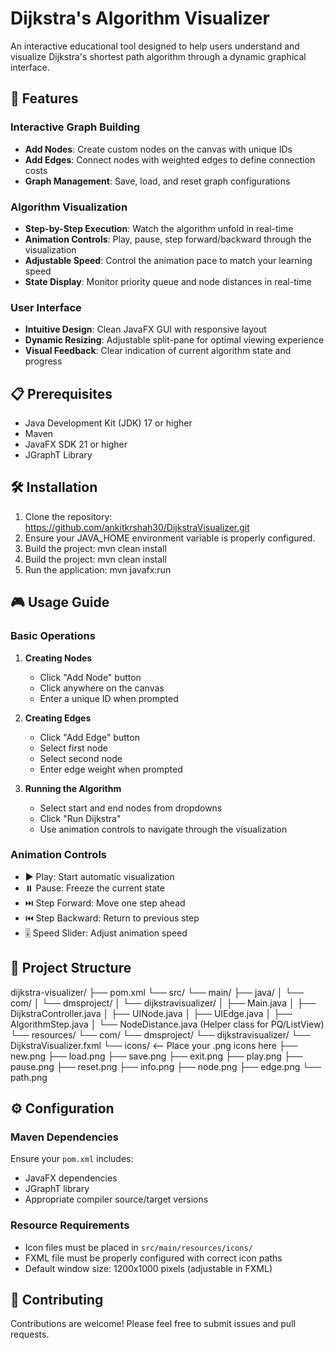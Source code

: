 # Dijkstra's Algorithm Visualizer

An interactive educational tool designed to help users understand and visualize Dijkstra's shortest path algorithm through a dynamic graphical interface.

## 🚀 Features

### Interactive Graph Building
- **Add Nodes**: Create custom nodes on the canvas with unique IDs
- **Add Edges**: Connect nodes with weighted edges to define connection costs
- **Graph Management**: Save, load, and reset graph configurations

### Algorithm Visualization
- **Step-by-Step Execution**: Watch the algorithm unfold in real-time
- **Animation Controls**: Play, pause, step forward/backward through the visualization
- **Adjustable Speed**: Control the animation pace to match your learning speed
- **State Display**: Monitor priority queue and node distances in real-time

### User Interface
- **Intuitive Design**: Clean JavaFX GUI with responsive layout
- **Dynamic Resizing**: Adjustable split-pane for optimal viewing experience
- **Visual Feedback**: Clear indication of current algorithm state and progress

## 📋 Prerequisites

- Java Development Kit (JDK) 17 or higher
- Maven
- JavaFX SDK 21 or higher
- JGraphT Library

## 🛠️ Installation

1. Clone the repository: https://github.com/ankitkrshah30/DijkstraVisualizer.git
2. Ensure your JAVA_HOME environment variable is properly configured.
3. Build the project: mvn clean install
3. Build the project: mvn clean install
4. Run the application: mvn javafx:run
## 🎮 Usage Guide

### Basic Operations

1. **Creating Nodes**
   - Click "Add Node" button
   - Click anywhere on the canvas
   - Enter a unique ID when prompted

2. **Creating Edges**
   - Click "Add Edge" button
   - Select first node
   - Select second node
   - Enter edge weight when prompted

3. **Running the Algorithm**
   - Select start and end nodes from dropdowns
   - Click "Run Dijkstra"
   - Use animation controls to navigate through the visualization

### Animation Controls

- ▶️ Play: Start automatic visualization
- ⏸️ Pause: Freeze the current state
- ⏭️ Step Forward: Move one step ahead
- ⏮️ Step Backward: Return to previous step
- 🎚️ Speed Slider: Adjust animation speed

## 📁 Project Structure
dijkstra-visualizer/
├── pom.xml
└── src/
    └── main/
        ├── java/
        │   └── com/
        │       └── dmsproject/
        │           └── dijkstravisualizer/
        │               ├── Main.java
        │               ├── DijkstraController.java
        │               ├── UINode.java
        │               ├── UIEdge.java
        │               ├── AlgorithmStep.java
        │               └── NodeDistance.java  (Helper class for PQ/ListView)
        └── resources/
            └── com/
                └── dmsproject/
                    └── dijkstravisualizer/
                        └── DijkstraVisualizer.fxml
                └── icons/                   <-- Place your .png icons here
                    ├── new.png
                    ├── load.png
                    ├── save.png
                    ├── exit.png
                    ├── play.png
                    ├── pause.png
                    ├── reset.png
                    ├── info.png
                    ├── node.png
                    ├── edge.png
                    └── path.png

## ⚙️ Configuration

### Maven Dependencies

Ensure your `pom.xml` includes:
- JavaFX dependencies
- JGraphT library
- Appropriate compiler source/target versions

### Resource Requirements

- Icon files must be placed in `src/main/resources/icons/`
- FXML file must be properly configured with correct icon paths
- Default window size: 1200x1000 pixels (adjustable in FXML)

## 🤝 Contributing

Contributions are welcome! Please feel free to submit issues and pull requests.
